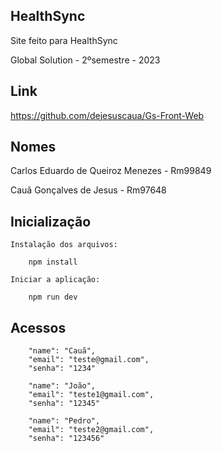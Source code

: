 ## HealthSync

Site feito para HealthSync

Global Solution - 2ºsemestre - 2023

## Link 
https://github.com/dejesuscaua/Gs-Front-Web

## Nomes

Carlos Eduardo de Queiroz Menezes - Rm99849

Cauã Gonçalves de Jesus - Rm97648


## Inicialização

    Instalação dos arquivos:

        npm install

    Iniciar a aplicação:

        npm run dev

## Acessos

        "name": "Cauã",        
        "email": "teste@gmail.com",
        "senha": "1234"
        
        "name": "João",
        "email": "teste1@gmail.com",
        "senha": "12345"

        "name": "Pedro",
        "email": "teste2@gmail.com",
        "senha": "123456"


